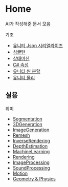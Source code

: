 # Home

AI가 작성해준 문서 모음

기초

 - [유니티 Json 시리얼라이즈](1/%E1%84%8B%E1%85%B2%E1%84%82%E1%85%B5%E1%84%90%E1%85%B5%20Json%20%E1%84%89%E1%85%B5%E1%84%85%E1%85%B5%E1%84%8B%E1%85%A5%E1%86%AF%E1%84%85%E1%85%A1%E1%84%8B%E1%85%B5%E1%84%8C%E1%85%B3%20fbfec07019fc4eb8bbc964cd4d8e04ce)
- [싱글턴](1/%E1%84%89%E1%85%B5%E1%86%BC%E1%84%80%E1%85%B3%E1%86%AF%E1%84%90%E1%85%A5%E1%86%AB%20570bec3480b14d6a86fa1a636b17ac98)
- [상태머신](1/%E1%84%89%E1%85%A1%E1%86%BC%E1%84%90%E1%85%A2%E1%84%86%E1%85%A5%E1%84%89%E1%85%B5%E1%86%AB%20f5b2d0584ce64d78ba1f408c379e23fe)
- [C# 속성](1/C#%20%E1%84%89%E1%85%A9%E1%86%A8%E1%84%89%E1%85%A5%E1%86%BC%200edae08082bb49fba379a84e3b7789f0)
- [유니티 씬 분할](1/%E1%84%8B%E1%85%B2%E1%84%82%E1%85%B5%E1%84%90%E1%85%B5%20%E1%84%8A%E1%85%B5%E1%86%AB%20%E1%84%87%E1%85%AE%E1%86%AB%E1%84%92%E1%85%A1%E1%86%AF%20efdeb390855847a78271958ff7851a7e)
- [유니티 물리](1/%E1%84%8B%E1%85%B2%E1%84%82%E1%85%B5%E1%84%90%E1%85%B5%20%E1%84%86%E1%85%AE%E1%86%AF%E1%84%85%E1%85%B5%20b3dc98f7b7f2449091bbf48959ec19af)

실용
- 

취미
- [Segmentation](Segmentation)
- [3DGeneration](3DGeneration)
- [ImageGeneration](ImageGeneration)
- [Remesh](Remesh)
- [InverseRendering](InverseRendering)
- [DepthEstimation](DepthEstimation)
- [MachineLearning](MachineLearning)
- [Rendering](Rendering)
- [ImageProcessing](ImageProcessing)
- [SoundProcessing](SoundProcessing)
- [Motion](Motion)
- [Geometry & Physics](Geometry%20&%20Physics)
